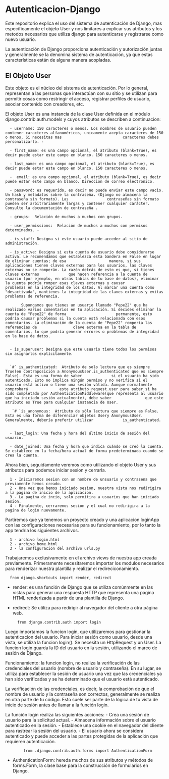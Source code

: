 # Autenticacion-Django
Este repositorio explica el uso del sistema de autenticación de Django, mas especificamente el objeto User y nos limitares a explicar sus atributos y los metodos necesarios que utiliza django para autenticarse y registrarse como nuevo usuario.

La autenticación de Django proporciona autenticación y autorización juntas y generalmente se la denomina sistema de autenticación, ya que estas características están de alguna manera acopladas.

## El Objeto User

Este objeto es el núcleo del sistema de autenticación. Por lo general, representan a las personas que interactúan con su sitio y se utilizan para permitir cosas como restringir el acceso, registrar perfiles de usuario, asociar contenido con creadores, etc. 

El objeto User es una instancia de la clase User definida en el módulo django.contrib.auth.models y cuyos atributos se describen a continuacion:


      - username: 150 caracteres o menos. Los nombres de usuario pueden contener caracteres alfanuméricos, unicamente acepta caracteres de 150 o menos. Si necesitas mas                           caracteres debes personalizarlo. -

      - first_name: es una campo opcional, el atributo (blank=True), es decir puede estar este campo en blanco. 150 caracteres o menos.

      - last_name: es una campo opcional, el atributo (blank=True), es decir puede estar este campo en blanco. 150 caracteres o menos.

      -  email: es una campo opcional, el atributo (blank=True), es decir puede estar este campo en blanco. Direccion de correo electronico.

      - password: es requerido, es decir no puede enviar este campo vacio. Un hash y metadatos sobre la contraseña. (Django no almacena la contraseña sin formato). Las                 contraseñas sin formato pueden ser arbitrariamente largas y contener cualquier carácter. Consulte la documentación de contraseña .

      - groups:  Relación de muchos a muchos con grupos.

      - user_permissions:  Relación de muchos a muchos con permisos determinados. -

      - is_staff: Designa si este usuario puede acceder al sitio de administración.

      - is_active: Designa si esta cuenta de usuario debe considerarse activa. Le recomendamos que establezca esta bandera en False en lugar de eliminar cuentas; de esa                   manera, si sus aplicaciones tienen claves externas para los usuarios, las claves externas no se romperán. La razón detrás de esto es que, si tienes claves externas             que hacen referencia a la cuenta de usuario (por ejemplo, en otras tablas de tu base de datos), eliminar la cuenta podría romper esas claves externas y causar                  problemas en la integridad de los datos. Al marcar una cuenta como "desactivada", mantienes la integridad de las claves externas y evitas problemas de referencia.

           Supongamos que tienes un usuario llamado "Pepe22" que ha realizado varios comentarios en tu aplicación. Si decides eliminar la cuenta de "Pepe22" de forma                      permanente, esto podría causar problemas si la cuenta está relacionada con esos comentarios. La eliminación de la cuenta de "Pepe22" rompería las referencias de                clave externa en la tabla de comentarios, lo que podría generar errores o problemas de integridad en la base de datos.


      - is_superuser: Designa que este usuario tiene todos los permisos sin asignarlos explícitamente.


      `#` is_authenticated:  Atributo de solo lectura que es siempre True(en contraposición a AnonymousUser.is_authenticated que es siempre False). Esta es una forma de saber             si el usuario ha sido autenticado. Esto no implica ningún permiso y no verifica si el usuario está activo o tiene una sesión válida. Aunque normalmente comprobará              este atributo request.user para saber si ha sido completado por AuthenticationMiddleware(que representa al usuario que ha iniciado sesión actualmente), debe saber               que este atributo es True para cualquier instancia de User.
            
       `# `is_anonymous:  Atributo de sólo lectura que siempre es False. Esta es una forma de diferenciar objetos Usery AnonymousUser. Generalmente, debería preferir utilizar             is_authenticated.


      - last_login: Una fecha y hora del último inicio de sesión del usuario.

      - date_joined: Una fecha y hora que indica cuándo se creó la cuenta. Se establece en la fecha/hora actual de forma predeterminada cuando se crea la cuenta.


Ahora bien, seguidamente veremos como utilizando el objeto User y sus atributos para podemos iniciar sesion y cerrarla.

      1 - Iniciaremos sesion con un nombre de unsuario y contrasena que previamente hemos creado.
      2 - Una vez que hemos iniciado sesion, nuestra vista nos redirigira a la pagina de inicio de la aplicacion.
      3 - La pagina de incio, solo permitira a usuarios que han iniciado sesion.
      4 - Finalmente, cerraremos sesion y el cual no redirigira a la pagina de login nuevamente.

Partiremos que ya tenemos un proyecto creado y una aplicacion loginApp con las configuraciones necesarias para su funcionamiento, por lo tanto la app tendria los siguientes archivos.

      1 - archivo login.html
      2 - archivo home.html
      3 - la configuracion del archivo urls.py

Trabajaremos exclusivamente en el archivo views de nuestra app creada previamente. Primeramente necesitaremos importar los modulos necesarios para renderizar nuestra plantilla y realizar el redireciconamiento.

      from django.shortcuts import render, redirect 

- render: es una función de Django que se utiliza comúnmente en las vistas para generar una respuesta HTTP que representa una página HTML renderizada a partir de                   una plantilla de Django.
- redirect: Se utiliza para redirigir al navegador del cliente a otra página web.

        from django.contrib.auth import login

Luego importamos la funcion login, que utilizaremos para gestionar la autenticacion del usuario. Para iniciar sesión como usuario, desde una vista, se utiliza la funcion login(). Se necesita un HttpRequest y un User. La funcion login guarda la ID del usuario en la sesión, utilizando el marco de sesión de Django.

Funcionamiento: la funcion login, no realiza la verificación de las credenciales del usuario (nombre de usuario y contraseña). En su lugar, se utiliza para establecer la sesión de usuario una vez que las credenciales ya han sido verificadas y se ha determinado que el usuario está autenticado.

La verificación de las credenciales, es decir, la comprobación de que el nombre de usuario y la contraseña son correctos, generalmente se realiza en otra parte de tu código. Esto suele ser parte de la lógica de tu vista de inicio de sesión antes de llamar a la función login.

   La función login realiza las siguientes acciones:
              - Crea una sesión de usuario para la solicitud actual.
              - Almacena información sobre el usuario autenticado en la sesión.
              - Establece una cookie en el navegador del cliente para rastrear la sesión del usuario.
              - El usuario ahora se considera autenticado y puede acceder a las partes protegidas de la aplicación que requieren autenticación.


            from .django.contrib.auth.forms import AuthenticationForm 

 - AuthenticationForm: hereda muchos de sus atributos y métodos de forms.Form, la clase base para la construcción de formularios en Django.




            


